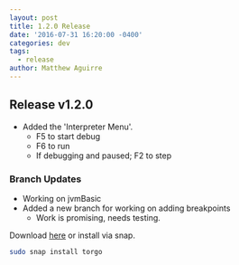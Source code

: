 ```yaml
---
layout: post
title: 1.2.0 Release
date: '2016-07-31 16:20:00 -0400'
categories: dev
tags:
  - release
author: Matthew Aguirre
---
```


## Release v1.2.0

- Added the 'Interpreter Menu'.
    - F5 to start debug
    - F6 to run
    - If debugging and paused; F2 to step

### Branch Updates

- Working on jvmBasic
- Added a new branch for working on adding breakpoints
    - Work is promising, needs testing.

Download [here][1] or install via snap.

```sh
sudo snap install torgo
```
[1]: https://github.com/ZenHarbinger/torgo/releases
